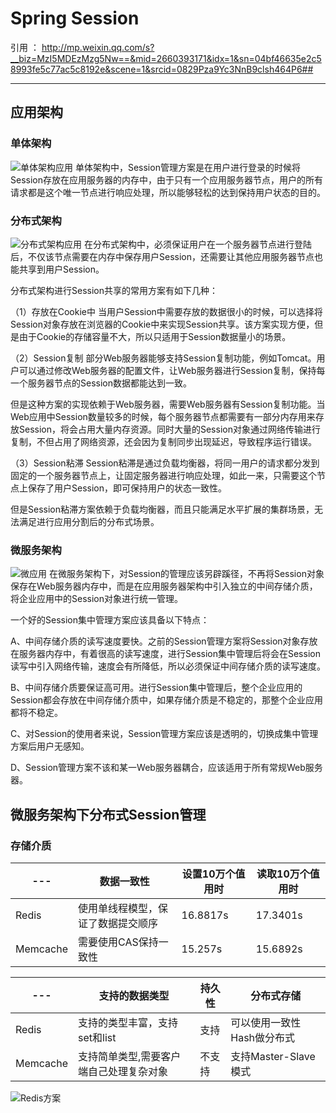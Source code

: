 # Spring Session
引用 ： http://mp.weixin.qq.com/s?__biz=MzI5MDEzMzg5Nw==&mid=2660393171&idx=1&sn=04bf46635e2c58993fe5c77ac5c8192e&scene=1&srcid=0829Pza9Yc3NnB9clsh464P6##

---
## 应用架构
### 单体架构
![单体架构应用][1]
单体架构中，Session管理方案是在用户进行登录的时候将Session存放在应用服务器的内存中，由于只有一个应用服务器节点，用户的所有请求都是这个唯一节点进行响应处理，所以能够轻松的达到保持用户状态的目的。

### 分布式架构
![分布式架构应用][2]
在分布式架构中，必须保证用户在一个服务器节点进行登陆后，不仅该节点需要在内存中保存用户Session，还需要让其他应用服务器节点也能共享到用户Session。

分布式架构进行Session共享的常用方案有如下几种：

（1）存放在Cookie中
当用户Session中需要存放的数据很小的时候，可以选择将Session对象存放在浏览器的Cookie中来实现Session共享。该方案实现方便，但是由于Cookie的存储容量不大，所以只适用于Session数据量小的场景。

（2）Session复制
部分Web服务器能够支持Session复制功能，例如Tomcat。用户可以通过修改Web服务器的配置文件，让Web服务器进行Session复制，保持每一个服务器节点的Session数据都能达到一致。

但是这种方案的实现依赖于Web服务器，需要Web服务器有Session复制功能。当Web应用中Session数量较多的时候，每个服务器节点都需要有一部分内存用来存放Session，将会占用大量内存资源。同时大量的Session对象通过网络传输进行复制，不但占用了网络资源，还会因为复制同步出现延迟，导致程序运行错误。

（3）Session粘滞
Session粘滞是通过负载均衡器，将同一用户的请求都分发到固定的一个服务器节点上，让固定服务器进行响应处理，如此一来，只需要这个节点上保存了用户Session，即可保持用户的状态一致性。

但是Session粘滞方案依赖于负载均衡器，而且只能满足水平扩展的集群场景，无法满足进行应用分割后的分布式场景。

### 微服务架构
![微应用][3]
在微服务架构下，对Session的管理应该另辟蹊径，不再将Session对象保存在Web服务器内存中，而是在应用服务器架构中引入独立的中间存储介质，将企业应用中的Session对象进行统一管理。

一个好的Session集中管理方案应该具备以下特点：

 A、中间存储介质的读写速度要快。之前的Session管理方案将Session对象存放在服务器内存中，有着很高的读写速度，进行Session集中管理后将会在Session读写中引入网络传输，速度会有所降低，所以必须保证中间存储介质的读写速度。

B、中间存储介质要保证高可用。进行Session集中管理后，整个企业应用的Session都会存放在中间存储介质中，如果存储介质是不稳定的，那整个企业应用都将不稳定。

C、对Session的使用者来说，Session管理方案应该是透明的，切换成集中管理方案后用户无感知。

D、Session管理方案不该和某一Web服务器耦合，应该适用于所有常规Web服务器。
## 微服务架构下分布式Session管理
### 存储介质
| --- | 数据一致性 | 设置10万个值用时 | 读取10万个值用时 |
| --- | ---------- | ---------------- | ---------------- |
| Redis | 使用单线程模型，保证了数据提交顺序 | 16.8817s | 17.3401s |
| Memcache |       需要使用CAS保持一致性     | 15.257s | 15.6892s |

| --- | 支持的数据类型 | 持久性 | 分布式存储 |
| --- | ---------- | ---------------- | ---------------- |
| Redis | 支持的类型丰富，支持set和list | 支持 | 可以使用一致性Hash做分布式 |
| Memcache |支持简单类型,需要客户端自己处理复杂对象 |不支持|支持Master-Slave模式 |
![Redis方案][4]


  [1]: http://mmbiz.qpic.cn/mmbiz_jpg/icQbWvrFMeJVFwIuYH0dicz9BCRIASbzLosBKSUd5eDibfYiaJTnpOsiaGovgIguGcNkDmrdEBOTnXib6HWvf7RzMHKQ/640?wx_fmt=jpeg&tp=webp&wxfrom=5&wx_lazy=1
  [2]: http://mmbiz.qpic.cn/mmbiz_jpg/icQbWvrFMeJVFwIuYH0dicz9BCRIASbzLoa2X1MDsC2Q264OGGwBB3bWhhAWFctSu2PsR5XIYfO3WBVq8VTbibJNQ/640?wx_fmt=jpeg&tp=webp&wxfrom=5&wx_lazy=1
  [3]: http://mmbiz.qpic.cn/mmbiz_jpg/icQbWvrFMeJVFwIuYH0dicz9BCRIASbzLoX2wnVSRP0BX4T5uXbH3bcp8P5yFXxoPicMd3vFAENTBmOdu6IE5nT0w/640?wx_fmt=jpeg&tp=webp&wxfrom=5&wx_lazy=1
  [4]: http://mmbiz.qpic.cn/mmbiz_jpg/icQbWvrFMeJVFwIuYH0dicz9BCRIASbzLovgEGZLO075aGGiawpjutEJHlvfwCnZRPwJtaNjCTHXWBKM1vgWUUaAA/640?wx_fmt=jpeg&tp=webp&wxfrom=5&wx_lazy=1

